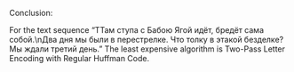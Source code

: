 Conclusion: 

For the text sequence  “TТам ступа с Бабою Ягой идёт, бредёт сама
собой.\nДва дня мы были в перестрелке. Что толку в этакой безделке? 
Мы ждали третий день.” 
The least expensive algorithm is Two-Pass Letter Encoding with Regular Huffman Code.
